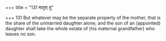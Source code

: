 +++
title = "131 मातुस् तु"

+++
131	But whatever may be the separate property of the mother, that is the share of the unmarried daughter alone; and the son of an (appointed) daughter shall take the whole estate of (his maternal grandfather) who leaves no son.